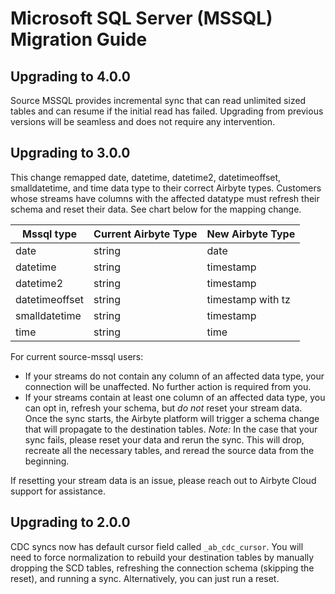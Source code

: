 # Microsoft SQL Server (MSSQL) Migration Guide

## Upgrading to 4.0.0
Source MSSQL provides incremental sync that can read unlimited sized tables and can resume if the initial read has failed.
Upgrading from previous versions will be seamless and does not require any intervention.

## Upgrading to 3.0.0
This change remapped date, datetime, datetime2, datetimeoffset, smalldatetime, and time data type to their correct Airbyte types. Customers whose streams have columns with the affected datatype must refresh their schema and reset their data. See chart below for the mapping change.

| Mssql type     | Current Airbyte Type | New Airbyte Type  |
|----------------|----------------------|-------------------|
| date           | string               | date              |
| datetime       | string               | timestamp         |
| datetime2      | string               | timestamp         |
| datetimeoffset | string               | timestamp with tz |
| smalldatetime  | string               | timestamp         |
| time           | string               | time              |

For current source-mssql users: 
- If your streams do not contain any column of an affected data type, your connection will be unaffected. No further action is required from you.
- If your streams contain at least one column of an affected data type, you can opt in, refresh your schema, but *do not* reset your stream data. Once the sync starts, the Airbyte platform will trigger a schema change that will propagate to the destination tables. *Note:* In the case that your sync fails, please reset your data and rerun the sync. This will drop, recreate all the necessary tables, and reread the source data from the beginning.

If resetting your stream data is an issue, please reach out to Airbyte Cloud support for assistance.

## Upgrading to 2.0.0
CDC syncs now has default cursor field called `_ab_cdc_cursor`. You will need to force normalization to rebuild your destination tables by manually dropping the SCD tables, refreshing the connection schema (skipping the reset), and running a sync. Alternatively, you can just run a reset.
